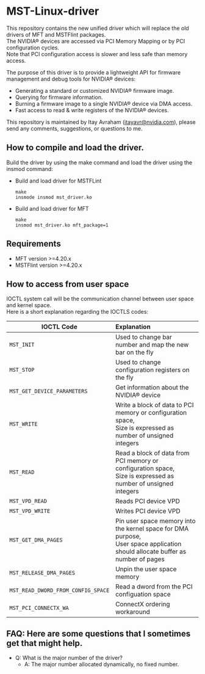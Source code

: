 # MST-Linux-driver
This repository contains the new unified driver which will replace the old drivers of MFT and MSTFlint packages.<br/>
The NVIDIA® devices are accessed via PCI Memory Mapping or by PCI configuration cycles.<br/>
Note that PCI configuration access is slower and less safe than memory access.<br/>

The purpose of this driver is to provide a lightweight API for firmware management and debug tools for NVIDIA® devices:
- Generating a standard or customized NVIDIA® firmware image.
- Querying for firmware information.
- Burning a firmware image to a single NVIDIA® device via DMA access.
- Fast access to read & write registers of the NVIDIA® devices.

This repository is maintained by Itay Avraham (itayavr@nvidia.com), please send any comments, suggestions, or questions to me.

## How to compile and load the driver.
Build the driver by using the make command and load the driver using the insmod command:<br/>
- Build and load driver for MSTFLint

  ```
  make
  insmode insmod mst_driver.ko
  ```

- Build and load driver for MFT

  ```
  make
  insmod mst_driver.ko mft_package=1
  ```
 
## Requirements

- MFT version >=4.20.x
- MSTFlint version >=4.20.x

## How to access from user space<br/>
IOCTL system call will be the communication channel between user space and kernel space.<br/>
Here is a short explanation regarding the IOCTLS codes:<br/>


| IOCTL Code                         | Explanation                                            |
| ---------------------------------- | :-----------------------------------------------------|
| `MST_INIT`                         | Used to change bar number and map the new bar on the fly |
| `MST_STOP`                         | Used to change configuration registers on the fly        |
| `MST_GET_DEVICE_PARAMETERS`        | Get information about the NVIDIA® device                 |
| `MST_WRITE`                        | Write a block of data to PCI memory or configuration space,<br/> Size is expressed as number of unsigned integers  |
| `MST_READ`                         | Read a block of data from PCI memory or configuration space,<br/> Size is expressed as number of unsigned integers |
| `MST_VPD_READ`                     | Reads PCI device VPD                                     |
| `MST_VPD_WRITE`                    | Writes PCI device VPD                                    |
| `MST_GET_DMA_PAGES`                | Pin user space memory into the kernel space for DMA purpose,<br/> User space application should allocate buffer as number of pages |
| `MST_RELEASE_DMA_PAGES`            | Unpin the user space memory                              |
| `MST_READ_DWORD_FROM_CONFIG_SPACE` | Read a dword from the PCI configuation space             |
| `MST_PCI_CONNECTX_WA`              | ConnectX ordering workaround                             |


## FAQ: Here are some questions that I sometimes get that might help.
- Q: What is the major number of the driver?<br/>
  - A: The major number allocated dynamically, no fixed number.<br/>
